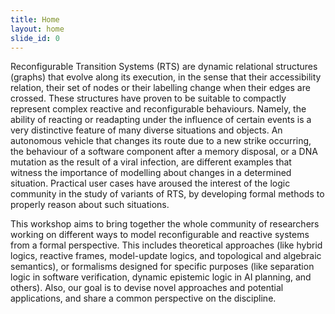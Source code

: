 ```yaml
---
title: Home
layout: home
slide_id: 0
---
```



<!--
<a href="https://reacts2024.github.io/program.html">See the program!</a>

<b>A booklet with abstracts of all ReacTS contributions can be found <a href="https://drive.google.com/file/d/15h03jbHLptbDjOkeVrsaCYointsiMMl3/view?usp=sharing">here!</a></b>
 -->

Reconfigurable Transition Systems (RTS) are dynamic relational structures (graphs) that evolve along its execution, in the sense that their accessibility relation, their set of nodes or their labelling change when their edges are crossed. These structures have proven to be suitable to compactly represent complex reactive and reconfigurable behaviours. Namely, the ability of reacting or readapting under the influence of certain events is a very distinctive feature of many diverse situations and objects. An autonomous vehicle that changes its route due to a new strike occurring, the behaviour of a software component after a memory disposal, or a DNA mutation as the result of a viral infection, are different examples that witness the importance of modelling about changes in a determined situation. Practical user cases have aroused the interest of the logic community in the study of variants of RTS, by developing formal methods to properly reason about such situations.

This workshop aims to bring together the whole community of researchers working on different ways to model reconfigurable and reactive systems from a formal perspective. This includes theoretical approaches (like hybrid logics, reactive frames, model-update logics, and topological and algebraic semantics), or formalisms designed for specific purposes (like separation logic in software verification, dynamic epistemic logic in AI planning, and others). Also, our goal is to devise novel approaches and potential applications, and share a common perspective on the discipline.






<!-- Read about the history of ISCLS [here](/history.html). -->

<!-- Read about the logo of ISCLS [here](/logo.html). -->